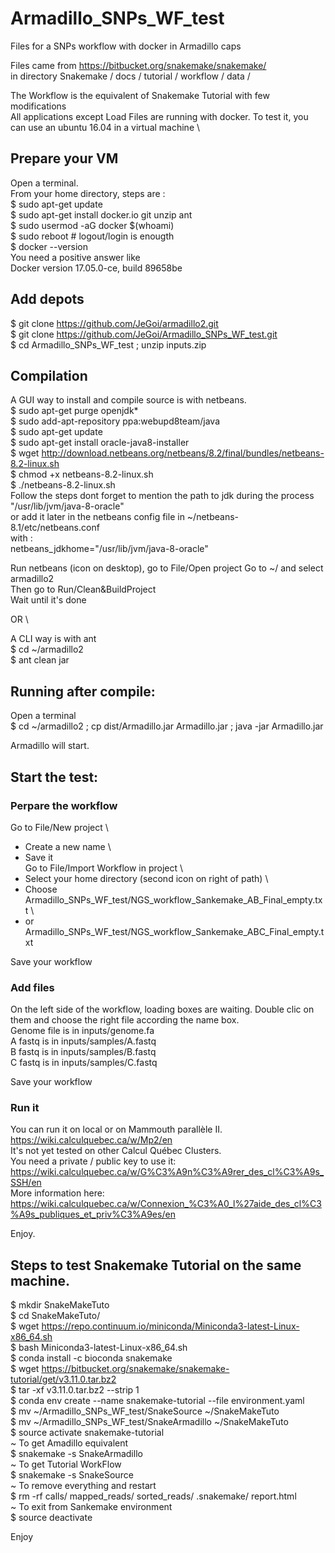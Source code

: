 # Armadillo_SNPs_WF_test
Files for a SNPs workflow with docker in Armadillo caps

Files came from https://bitbucket.org/snakemake/snakemake/ \
in directory Snakemake / docs / tutorial / workflow / data /

The Workflow is the equivalent of Snakemake Tutorial with few modifications \
All applications except Load Files are running with docker.
To test it, you can use an ubuntu 16.04 in a virtual machine \

## Prepare your VM
Open a terminal. \
From your home directory, steps are : \
$ sudo apt-get update \
$ sudo apt-get install docker.io git unzip ant \
$ sudo usermod -aG docker $(whoami) \
$ sudo reboot # logout/login is enougth \
$ docker --version \
You need a positive answer like \
Docker version 17.05.0-ce, build 89658be

## Add depots
$ git clone https://github.com/JeGoi/armadillo2.git  \
$ git clone https://github.com/JeGoi/Armadillo_SNPs_WF_test.git \
$ cd Armadillo_SNPs_WF_test ; unzip inputs.zip

## Compilation
A GUI way to install and compile source is with netbeans. \
$ sudo apt-get purge openjdk* \
$ sudo add-apt-repository ppa:webupd8team/java \
$ sudo apt-get update \
$ sudo apt-get install oracle-java8-installer \
$ wget http://download.netbeans.org/netbeans/8.2/final/bundles/netbeans-8.2-linux.sh \
$ chmod +x netbeans-8.2-linux.sh \
$ ./netbeans-8.2-linux.sh \
Follow the steps dont forget to mention the path to jdk during the process \
"/usr/lib/jvm/java-8-oracle" \
or add it later in the netbeans config file in ~/netbeans-8.1/etc/netbeans.conf \
with : \
netbeans_jdkhome="/usr/lib/jvm/java-8-oracle"

Run netbeans (icon on desktop), go to File/Open project Go to ~/ and select armadillo2 \
Then go to Run/Clean&BuildProject\
Wait until it's done

OR \

A CLI way is with ant \
$ cd ~/armadillo2 \
$ ant clean jar


## Running after compile:
Open a terminal \
$ cd ~/armadillo2 ; cp dist/Armadillo.jar Armadillo.jar ; java -jar Armadillo.jar

Armadillo will start.

## Start the test:
### Perpare the workflow
Go to File/New project \
- Create a new name \
- Save it \
Go to File/Import Workflow in project \
- Select your home directory (second icon on right of path) \
- Choose Armadillo_SNPs_WF_test/NGS_workflow_Sankemake_AB_Final_empty.txt \
- or Armadillo_SNPs_WF_test/NGS_workflow_Sankemake_ABC_Final_empty.txt

Save your workflow

### Add files
On the left side of the workflow, loading boxes are waiting. Double clic on them and choose the right file according the name box. \
Genome file is in inputs/genome.fa \
A fastq is in  inputs/samples/A.fastq \
B fastq is in  inputs/samples/B.fastq \
C fastq is in  inputs/samples/C.fastq

Save your workflow

### Run it
You can run it on local or on Mammouth parallèle II. \
https://wiki.calculquebec.ca/w/Mp2/en \
It's not yet tested on other Calcul Québec Clusters. \
You need a private / public key to use it: \
https://wiki.calculquebec.ca/w/G%C3%A9n%C3%A9rer_des_cl%C3%A9s_SSH/en \
More information here: \
https://wiki.calculquebec.ca/w/Connexion_%C3%A0_l%27aide_des_cl%C3%A9s_publiques_et_priv%C3%A9es/en

Enjoy.

## Steps to test Snakemake Tutorial on the same machine.

$ mkdir SnakeMakeTuto  \
$ cd SnakeMakeTuto/  \
$ wget https://repo.continuum.io/miniconda/Miniconda3-latest-Linux-x86_64.sh  \
$ bash Miniconda3-latest-Linux-x86_64.sh   \
$ conda install -c bioconda snakemake  \
$ wget https://bitbucket.org/snakemake/snakemake-tutorial/get/v3.11.0.tar.bz2  \
$ tar -xf v3.11.0.tar.bz2 --strip 1  \
$ conda env create --name snakemake-tutorial --file environment.yaml  \
$ mv ~/Armadillo_SNPs_WF_test/SnakeSource    ~/SnakeMakeTuto  \
$ mv ~/Armadillo_SNPs_WF_test/SnakeArmadillo ~/SnakeMakeTuto  \
$ source activate snakemake-tutorial  \
~ To get Amadillo equivalent  \
$ snakemake -s SnakeArmadillo   \
~ To get Tutorial WorkFlow  \
$ snakemake -s SnakeSource  \
~ To remove everything and restart  \
$ rm -rf calls/ mapped_reads/ sorted_reads/ .snakemake/ report.html   \
~ To exit from Sankemake environment  \
$ source deactivate  

Enjoy
